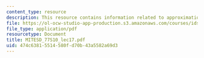 ```yaml
---
content_type: resource
description: This resource contains information related to approximation methods.
file: https://ol-ocw-studio-app-production.s3.amazonaws.com/courses/ids-338j-multidisciplinary-system-design-optimization-spring-2010/474c63815514580fd70b43a5582a69d3_MITESD_77S10_lec17.pdf
file_type: application/pdf
resourcetype: Document
title: MITESD_77S10_lec17.pdf
uid: 474c6381-5514-580f-d70b-43a5582a69d3
---
```

